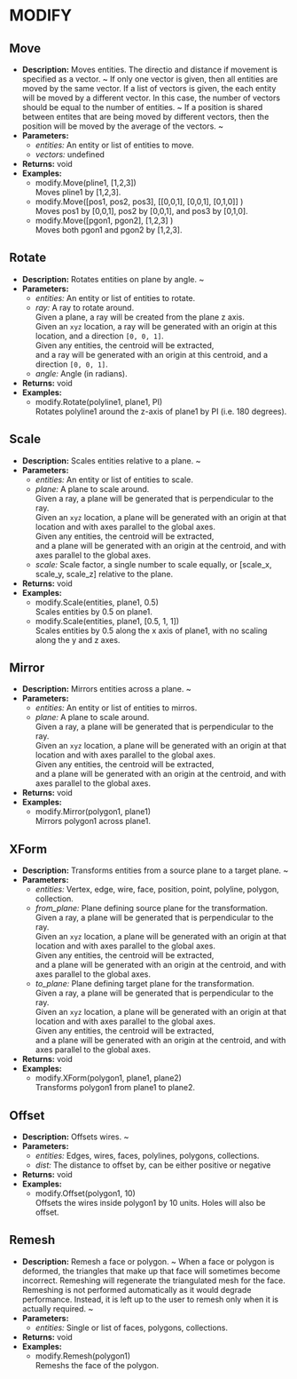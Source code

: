 # MODIFY    

## Move  
* **Description:** Moves entities. The directio and distance if movement is specified as a vector.
~
If only one vector is given, then all entities are moved by the same vector.
If a list of vectors is given, the each entity will be moved by a different vector.
In this case, the number of vectors should be equal to the number of entities.
~
If a position is shared between entites that are being moved by different vectors,
then the position will be moved by the average of the vectors.
~  
* **Parameters:**  
  * *entities:* An entity or list of entities to move.  
  * *vectors:* undefined  
* **Returns:** void  
* **Examples:**  
  * modify.Move(pline1, [1,2,3])  
    Moves pline1 by [1,2,3].  
  * modify.Move([pos1, pos2, pos3], [[0,0,1], [0,0,1], [0,1,0]] )  
    Moves pos1 by [0,0,1], pos2 by [0,0,1], and pos3 by [0,1,0].  
  * modify.Move([pgon1, pgon2], [1,2,3] )  
    Moves both pgon1 and pgon2 by [1,2,3].
  
  
## Rotate  
* **Description:** Rotates entities on plane by angle.
~  
* **Parameters:**  
  * *entities:* An entity or list of entities to rotate.  
  * *ray:* A ray to rotate around. \
Given a plane, a ray will be created from the plane z axis. \
Given an `xyz` location, a ray will be generated with an origin at this location, and a direction `[0, 0, 1]`. \
Given any entities, the centroid will be extracted, \
and a ray will be generated with an origin at this centroid, and a direction `[0, 0, 1]`.  
  * *angle:* Angle (in radians).  
* **Returns:** void  
* **Examples:**  
  * modify.Rotate(polyline1, plane1, PI)  
    Rotates polyline1 around the z-axis of plane1 by PI (i.e. 180 degrees).
  
  
## Scale  
* **Description:** Scales entities relative to a plane.
~  
* **Parameters:**  
  * *entities:* An entity or list of entities to scale.  
  * *plane:* A plane to scale around. \
Given a ray, a plane will be generated that is perpendicular to the ray. \
Given an `xyz` location, a plane will be generated with an origin at that location and with axes parallel to the global axes. \
Given any entities, the centroid will be extracted, \
and a plane will be generated with an origin at the centroid, and with axes parallel to the global axes.  
  * *scale:* Scale factor, a single number to scale equally, or [scale_x, scale_y, scale_z] relative to the plane.  
* **Returns:** void  
* **Examples:**  
  * modify.Scale(entities, plane1, 0.5)  
    Scales entities by 0.5 on plane1.  
  * modify.Scale(entities, plane1, [0.5, 1, 1])  
    Scales entities by 0.5 along the x axis of plane1, with no scaling along the y and z axes.
  
  
## Mirror  
* **Description:** Mirrors entities across a plane.
~  
* **Parameters:**  
  * *entities:* An entity or list of entities to mirros.  
  * *plane:* A plane to scale around. \
Given a ray, a plane will be generated that is perpendicular to the ray. \
Given an `xyz` location, a plane will be generated with an origin at that location and with axes parallel to the global axes. \
Given any entities, the centroid will be extracted, \
and a plane will be generated with an origin at the centroid, and with axes parallel to the global axes.  
* **Returns:** void  
* **Examples:**  
  * modify.Mirror(polygon1, plane1)  
    Mirrors polygon1 across plane1.
  
  
## XForm  
* **Description:** Transforms entities from a source plane to a target plane.
~  
* **Parameters:**  
  * *entities:* Vertex, edge, wire, face, position, point, polyline, polygon, collection.  
  * *from_plane:* Plane defining source plane for the transformation. \
Given a ray, a plane will be generated that is perpendicular to the ray. \
Given an `xyz` location, a plane will be generated with an origin at that location and with axes parallel to the global axes. \
Given any entities, the centroid will be extracted, \
and a plane will be generated with an origin at the centroid, and with axes parallel to the global axes.  
  * *to_plane:* Plane defining target plane for the transformation. \
Given a ray, a plane will be generated that is perpendicular to the ray. \
Given an `xyz` location, a plane will be generated with an origin at that location and with axes parallel to the global axes. \
Given any entities, the centroid will be extracted, \
and a plane will be generated with an origin at the centroid, and with axes parallel to the global axes.  
* **Returns:** void  
* **Examples:**  
  * modify.XForm(polygon1, plane1, plane2)  
    Transforms polygon1 from plane1 to plane2.
  
  
## Offset  
* **Description:** Offsets wires.
~  
* **Parameters:**  
  * *entities:* Edges, wires, faces, polylines, polygons, collections.  
  * *dist:* The distance to offset by, can be either positive or negative  
* **Returns:** void  
* **Examples:**  
  * modify.Offset(polygon1, 10)  
    Offsets the wires inside polygon1 by 10 units. Holes will also be offset.
  
  
## Remesh  
* **Description:** Remesh a face or polygon.
~
When a face or polygon is deformed, the triangles that make up that face will sometimes become incorrect.
Remeshing will regenerate the triangulated mesh for the face.
Remeshing is not performed automatically as it would degrade performance.
Instead, it is left up to the user to remesh only when it is actually required.
~  
* **Parameters:**  
  * *entities:* Single or list of faces, polygons, collections.  
* **Returns:** void  
* **Examples:**  
  * modify.Remesh(polygon1)  
    Remeshs the face of the polygon.
  
  
